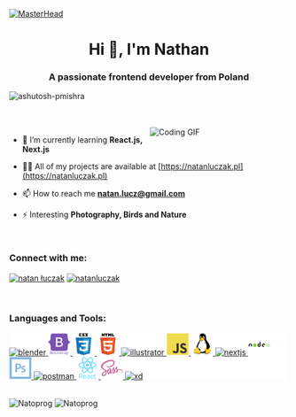 [![MasterHead](https://raw.githubusercontent.com/Natoprog/me/main/banner.jpg)](https://natanluczak.pl)
<h1 align="center">Hi 👋, I'm Nathan</h1>
<h3 align="center">A passionate frontend developer from Poland</h3>
<p align="left"> <img src="https://komarev.com/ghpvc/?username=Natoprog&label=Profile%20views&color=0e75b6&style=flat" alt="ashutosh-pmishra" /> </p>
<br></br>
<img align="right" alt="Coding GIF" width="250" src="https://cdn.dribbble.com/users/330915/screenshots/3587000/10_coding_dribbble.gif">


- 🌱 I’m currently learning **React.js, Next.js**

- 👨‍💻 All of my projects are available at [https://natanluczak.pl](https://natanluczak.pl)

- 📫 How to reach me **natan.lucz@gmail.com**

- ⚡ Interesting **Photography, Birds and Nature**

<br>

<h3 align="left">Connect with me:</h3>
<p align="left">
<a href="https://www.facebook.com/profile.php?id=100031423457668" target="blank"><img align="center" src="https://raw.githubusercontent.com/rahuldkjain/github-profile-readme-generator/master/src/images/icons/Social/facebook.svg" alt="natan łuczak" height="30" width="40" /></a>
<a href="https://instagram.com/natanluczak" target="blank"><img align="center" src="https://raw.githubusercontent.com/rahuldkjain/github-profile-readme-generator/master/src/images/icons/Social/instagram.svg" alt="natanluczak" height="30" width="40" /></a>
</p>
<br>

<h3 align="left">Languages and Tools:</h3>
<p align="left" style="background-color: white;"> <a href="https://www.blender.org/" target="_blank" rel="noreferrer"> <img src="https://download.blender.org/branding/community/blender_community_badge_white.svg" alt="blender" width="40" height="40"/> </a> <a href="https://getbootstrap.com" target="_blank" rel="noreferrer"> <img src="https://raw.githubusercontent.com/devicons/devicon/master/icons/bootstrap/bootstrap-plain-wordmark.svg" alt="bootstrap" width="40" height="40"/> </a> <a href="https://www.w3schools.com/css/" target="_blank" rel="noreferrer"> <img src="https://raw.githubusercontent.com/devicons/devicon/master/icons/css3/css3-original-wordmark.svg" alt="css3" width="40" height="40"/> <a href="https://www.w3.org/html/" target="_blank" rel="noreferrer"> <img src="https://raw.githubusercontent.com/devicons/devicon/master/icons/html5/html5-original-wordmark.svg" alt="html5" width="40" height="40"/> </a> <a href="https://www.adobe.com/in/products/illustrator.html" target="_blank" rel="noreferrer"> <img src="https://www.vectorlogo.zone/logos/adobe_illustrator/adobe_illustrator-icon.svg" alt="illustrator" width="40" height="40"/> </a> <a href="https://developer.mozilla.org/en-US/docs/Web/JavaScript" target="_blank" rel="noreferrer"> <img src="https://raw.githubusercontent.com/devicons/devicon/master/icons/javascript/javascript-original.svg" alt="javascript" width="40" height="40"/> </a> <a href="https://www.linux.org/" target="_blank" rel="noreferrer"> <img src="https://raw.githubusercontent.com/devicons/devicon/master/icons/linux/linux-original.svg" alt="linux" width="40" height="40"/> </a> <a href="https://nextjs.org/" target="_blank" rel="noreferrer"> <img src="https://cdn.worldvectorlogo.com/logos/nextjs-2.svg" alt="nextjs" width="40" height="40"/> </a> <a href="https://nodejs.org" target="_blank" rel="noreferrer"> <img src="https://raw.githubusercontent.com/devicons/devicon/master/icons/nodejs/nodejs-original-wordmark.svg" alt="nodejs" width="40" height="40"/> </a> <a href="https://www.photoshop.com/en" target="_blank" rel="noreferrer"> <img src="https://raw.githubusercontent.com/devicons/devicon/master/icons/photoshop/photoshop-line.svg" alt="photoshop" width="40" height="40"/> </a> <a href="https://postman.com" target="_blank" rel="noreferrer"> <img src="https://www.vectorlogo.zone/logos/getpostman/getpostman-icon.svg" alt="postman" width="40" height="40"/> </a> <a href="https://reactjs.org/" target="_blank" rel="noreferrer"> <img src="https://raw.githubusercontent.com/devicons/devicon/master/icons/react/react-original-wordmark.svg" alt="react" width="40" height="40"/> </a> <a href="https://sass-lang.com" target="_blank" rel="noreferrer"> <img src="https://raw.githubusercontent.com/devicons/devicon/master/icons/sass/sass-original.svg" alt="sass" width="40" height="40"/> </a> <a href="https://www.adobe.com/products/xd.html" target="_blank" rel="noreferrer"> <img src="https://cdn.worldvectorlogo.com/logos/adobe-xd.svg" alt="xd" width="40" height="40"/> </a> </p>
<br>

<img align="center" src="https://github-readme-stats.vercel.app/api?username=Natoprog&show_icons=true&locale=en" alt="Natoprog" />

<img align="center" src="https://github-readme-streak-stats.herokuapp.com/?user=Natoprog&" alt="Natoprog" />
